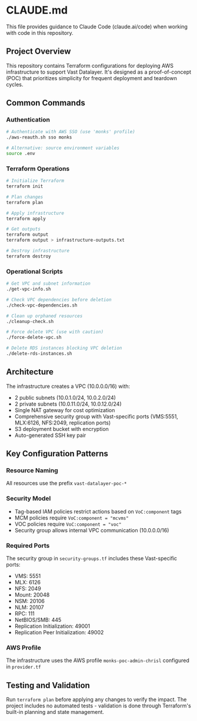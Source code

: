 # CLAUDE.md

This file provides guidance to Claude Code (claude.ai/code) when working with code in this repository.

## Project Overview

This repository contains Terraform configurations for deploying AWS infrastructure to support Vast Datalayer. It's designed as a proof-of-concept (POC) that prioritizes simplicity for frequent deployment and teardown cycles.

## Common Commands

### Authentication
```bash
# Authenticate with AWS SSO (use 'monks' profile)
./aws-reauth.sh sso monks

# Alternative: source environment variables
source .env
```

### Terraform Operations
```bash
# Initialize Terraform
terraform init

# Plan changes
terraform plan

# Apply infrastructure
terraform apply

# Get outputs
terraform output
terraform output > infrastructure-outputs.txt

# Destroy infrastructure
terraform destroy
```

### Operational Scripts
```bash
# Get VPC and subnet information
./get-vpc-info.sh

# Check VPC dependencies before deletion
./check-vpc-dependencies.sh

# Clean up orphaned resources
./cleanup-check.sh

# Force delete VPC (use with caution)
./force-delete-vpc.sh

# Delete RDS instances blocking VPC deletion
./delete-rds-instances.sh
```

## Architecture

The infrastructure creates a VPC (10.0.0.0/16) with:
- 2 public subnets (10.0.1.0/24, 10.0.2.0/24) 
- 2 private subnets (10.0.11.0/24, 10.0.12.0/24)
- Single NAT gateway for cost optimization
- Comprehensive security group with Vast-specific ports (VMS:5551, MLX:6126, NFS:2049, replication ports)
- S3 deployment bucket with encryption
- Auto-generated SSH key pair

## Key Configuration Patterns

### Resource Naming
All resources use the prefix `vast-datalayer-poc-*`

### Security Model
- Tag-based IAM policies restrict actions based on `VoC:component` tags
- MCM policies require `VoC:component = "mcvms"`
- VOC policies require `VoC:component = "voc"`
- Security group allows internal VPC communication (10.0.0.0/16)

### Required Ports
The security group in `security-groups.tf` includes these Vast-specific ports:
- VMS: 5551
- MLX: 6126
- NFS: 2049
- Mount: 20048
- NSM: 20106
- NLM: 20107
- RPC: 111
- NetBIOS/SMB: 445
- Replication Initialization: 49001
- Replication Peer Initialization: 49002

### AWS Profile
The infrastructure uses the AWS profile `monks-poc-admin-chrisl` configured in `provider.tf`

## Testing and Validation

Run `terraform plan` before applying any changes to verify the impact. The project includes no automated tests - validation is done through Terraform's built-in planning and state management.